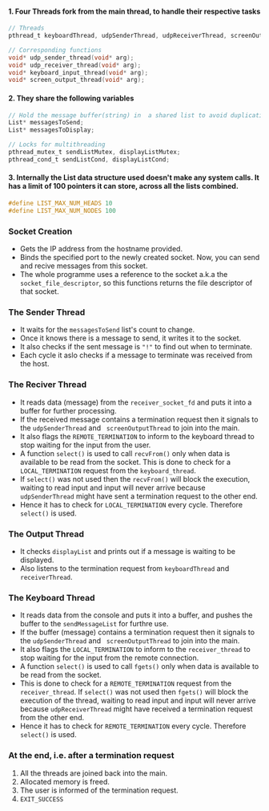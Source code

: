 #### 1. Four Threads fork from the main thread, to handle their respective tasks
```c
// Threads
pthread_t keyboardThread, udpSenderThread, udpReceiverThread, screenOutputThread;

// Corresponding functions
void* udp_sender_thread(void* arg);
void* udp_receiver_thread(void* arg);
void* keyboard_input_thread(void* arg);
void* screen_output_thread(void* arg);
```
#### 2. They share the following variables
```c
// Hold the message buffer(string) in  a shared list to avoid duplication
List* messagesToSend;
List* messagesToDisplay;

// Locks for multithreading
pthread_mutex_t sendListMutex, displayListMutex;
pthread_cond_t sendListCond, displayListCond;
``` 

#### 3. Internally the List data structure used doesn't make any system calls. It has a limit of 100 pointers it can store, across all the lists combined.
```c
#define LIST_MAX_NUM_HEADS 10
#define LIST_MAX_NUM_NODES 100
```

### Socket Creation
* Gets the IP address from the hostname provided.
* Binds the specified port to the newly created socket. Now, you can send and recive messages from this socket. 
* The whole programme uses a reference to the socket a.k.a the `socket_file_descriptor`, so this functions returns the file descriptor of that socket.

### The Sender Thread
* It waits for the `messagesToSend` list's count to change.
* Once it knows there is a message to send, it writes it to the socket.
* It also checks if the sent message is `"!"` to find out when to terminate.
* Each cycle it aslo checks if a message to terminate was received from the host.

### The Reciver Thread
* It reads data (message) from the `receiver_socket_fd` and puts it into a buffer for further processing.
* If the received message contains a termination request then it signals to the `udpSenderThread` and ` screenOutputThread` to join into the main.
* It also flags the `REMOTE_TERMINATION` to inform to the keyboard thread to stop waiting for the input from the user.
* A function `select()` is used to call `recvFrom()` only when data is available to be read from the socket. This is done to check for a `LOCAL_TERMINATION` request from the `keyboard_thread`. 
* If `select()` was not used then the `recvFrom()` will block the execution, waiting to read input and input will never arrive because `udpSenderThread` might have sent a termination request to the other end.
* Hence it has to check for `LOCAL_TERMINATION` every cycle. Therefore `select()` is used.

### The Output Thread
* It checks `displayList` and prints out if a message is waiting to be displayed.
* Also listens to the termination request from `keyboardThread` and `receiverThread`.

### The Keyboard Thread
* It reads data from the console and puts it into a buffer, and pushes the buffer to the `sendMessageList` for furthre use.
* If the buffer (message) contains a termination request then it signals to the `udpSenderThread` and ` screenOutputThread` to join into the main.
* It also flags the `LOCAL_TERMINATION` to inform to the `receiver_thread` to stop waiting for the input from the remote connection.
* A function `select()` is used to call `fgets()` only when data is available to be read from the socket. 
* This is done to check for a `REMOTE_TERMINATION` request from the `receiver_thread`. If `select()` was not used then `fgets()` will block the execution of the thread, waiting to read input and input will never arrive because `udpReceiverThread` might have received a termination request from the other end.
* Hence it has to check for `REMOTE_TERMINATION` every cycle. Therefore `select()` is used.


### At the end, i.e. after a termination request 
1. All the threads are joined back into the main.
2. Allocated memory is freed.
3. The user is informed of the termination request.
4. `EXIT_SUCCESS`
